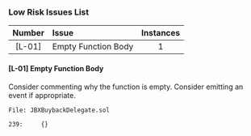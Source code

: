 ### Low Risk Issues List

| Number | Issue               | Instances |
| :----: | :------------------ | :-------: |
| [L-01] | Empty Function Body |     1     |

#### [L-01] Empty Function Body

Consider commenting why the function is empty. Consider emitting an event if appropriate.

```solidity
File: JBXBuybackDelegate.sol

239:     {}
```
